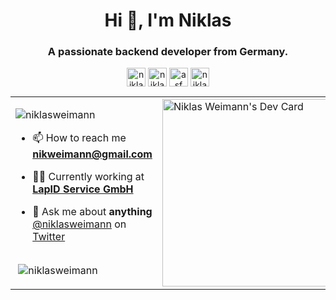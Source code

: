 <h1 align="center">Hi 👋, I'm Niklas</h1>
<h3 align="center">A passionate backend developer from Germany.</h3>
<p align="center">
<a href="https://twitter.com/niklasweimann" target="blank"><img align="center" src="https://cdn.jsdelivr.net/npm/simple-icons@3.0.1/icons/twitter.svg" alt="niklasweimann" height="30" width="30" style:"color:blue"/></a>
<a href="https://linkedin.com/in/niklas-weimann-0a4b5619b" target="blank"><img align="center" src="https://cdn.jsdelivr.net/npm/simple-icons@3.0.1/icons/linkedin.svg" alt="niklas-weimann-0a4b5619b" height="30" width="30" /></a>
<a href="https://stackoverflow.com/users/12267704/semkado" target="blank"><img align="center" src="https://cdn.jsdelivr.net/npm/simple-icons@3.0.1/icons/stackoverflow.svg" alt="asf" height="30" width="30" /></a>
<a href="https://instagram.com/niklas.w4" target="blank"><img align="center" src="https://cdn.jsdelivr.net/npm/simple-icons@3.0.1/icons/instagram.svg" alt="niklas.w4" height="30" width="30" /></a>
</p>

<table>
  <tr>
    <td>

<p align="left"> <img src="https://komarev.com/ghpvc/?username=niklasweimann" alt="niklasweimann" /> </p>

- 📫 How to reach me **nikweimann@gmail.com**

- 👨‍💻 Currently working at **[LapID Service GmbH](https://www.lapid.de/)**

- 💬 Ask me about **anything** [@niklasweimann](https://twitter.com/niklasweimann) on [Twitter](https://twitter.com/niklasweimann)

<div style="float:left; width: 70%">
<p>&nbsp;<img align="center" src="https://github-readme-stats.vercel.app/api?username=niklasweimann&show_icons=true" alt="niklasweimann" /></p>
</div>
    </td>
    <td>
      <a href="https://app.daily.dev/niklasweimann"><img src="https://api.daily.dev/devcards/24860b23060449328f7dc84136a43fb2.png?r=ob4" width="300" alt="Niklas Weimann's Dev Card"/></a>
    </td>
  </tr>
</table>
